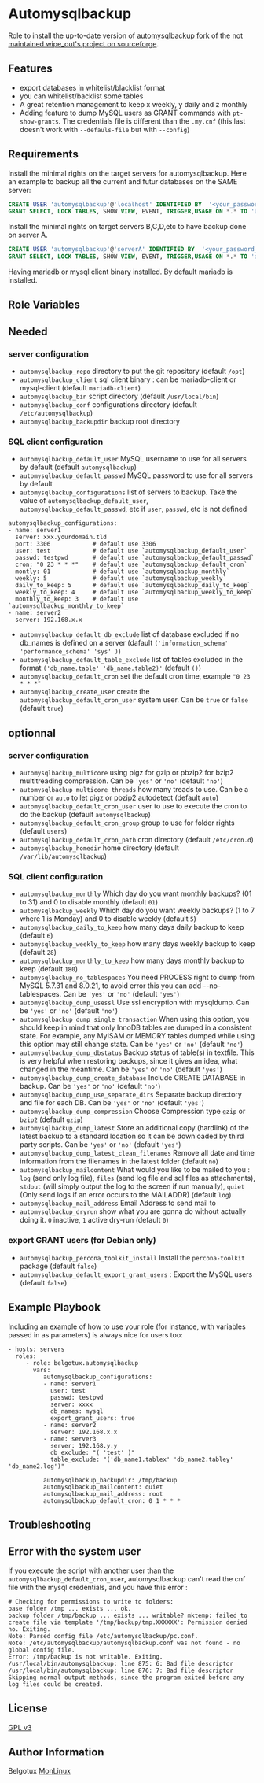 Automysqlbackup
=========

Role to install the up-to-date version of [automysqlbackup fork](https://github.com/belgotux/automysqlbackup) of the [not maintained wipe_out's project on sourceforge](https://sourceforge.net/projects/automysqlbackup/).

Features
---------

- export databases in whitelist/blacklist format
- you can whitelist/backlist some tables
- A great retention management to keep x weekly, y daily and z monthly
- Adding feature to dump MySQL users as GRANT commands with `pt-show-grants`. The credentials file is different than the `.my.cnf` (this last doesn't work with `--defauls-file` but with `--config`)

Requirements
------------

Install the minimal rights on the target servers for automysqlbackup. Here an example to backup all the current and futur databases on the SAME server: 
```sql
CREATE USER 'automysqlbackup'@'localhost' IDENTIFIED BY  '<your_password_secret>';
GRANT SELECT, LOCK TABLES, SHOW VIEW, EVENT, TRIGGER,USAGE ON *.* TO 'automysqlbackup'@'localhost' ;
```

Install the minimal rights on target servers B,C,D,etc to have backup done on server A.
```sql
CREATE USER 'automysqlbackup'@'serverA' IDENTIFIED BY  '<your_password_secret>';
GRANT SELECT, LOCK TABLES, SHOW VIEW, EVENT, TRIGGER,USAGE ON *.* TO 'automysqlbackup'@'serverA' ;
```

Having mariadb or mysql client binary installed. By default mariadb is installed.

Role Variables
--------------

## Needed
### server configuration
- `automysqlbackup_repo` directory to put the git repository (default `/opt`)
- `automysqlbackup_client` sql client binary : can be mariadb-client or mysql-client (default `mariadb-client`)
- `automysqlbackup_bin` script directory (default `/usr/local/bin`)
- `automysqlbackup_conf` configurations directory (default `/etc/automysqlbackup`)
- `automysqlbackup_backupdir` backup root directory
### SQL client configuration
- `automysqlbackup_default_user` MySQL username to use for all servers by default (default `automysqlbackup`)
- `automysqlbackup_default_passwd` MySQL password to use for all servers by default
- `automysqlbackup_configurations` list of servers to backup. Take the value of `automysqlbackup_default_user`, `automysqlbackup_default_passwd`, etc if `user`, `passwd`, etc is not defined
```
automysqlbackup_configurations:
- name: server1
  server: xxx.yourdomain.tld
  port: 3306            # default use 3306
  user: test            # default use `automysqlbackup_default_user`
  passwd: testpwd       # default use `automysqlbackup_default_passwd`
  cron: "0 23 * * *"    # default use `automysqlbackup_default_cron`
  montly: 01            # default use `automysqlbackup_monthly`
  weekly: 5             # default use `automysqlbackup_weekly`
  daily_to_keep: 5      # default use `automysqlbackup_daily_to_keep`
  weekly_to_keep: 4     # default use `automysqlbackup_weekly_to_keep`
  monthly_to_keep: 3    # default use `automysqlbackup_monthly_to_keep`
- name: server2
  server: 192.168.x.x
```
- `automysqlbackup_default_db_exclude` list of database excluded if no db_names is defined on a server (dafault `('information_schema' 'performance_schema' 'sys' )`)
- `automysqlbackup_default_table_exclude` list of tables excluded in the format `('db_name.table' 'db_name.table2)'` (default `()`)
- `automysqlbackup_default_cron` set the default cron time, example `"0 23 * * *"`
- `automysqlbackup_create_user` create the `automysqlbackup_default_cron_user` system user. Can be `true` or `false` (default `true`)

## optionnal
### server configuration
- `automysqlbackup_multicore` using pigz for gzip or pbzip2 for bzip2 multitreading compression. Can be `'yes'` or `'no'` (default `'no'`)
- `automysqlbackup_multicore_threads` how many treads to use. Can be a number or `auto` to let pigz or pbzip2 autodetect (default `auto`)
- `automysqlbackup_default_cron_user` user to use to execute the cron to do the backup (default `automysqlbackup`)
- `automysqlbackup_default_cron_group` group to use for folder rights (default `users`)
- `automysqlbackup_default_cron_path` cron directory (default `/etc/cron.d`)
- `automysqlbackup_homedir` home directory (default `/var/lib/automysqlbackup`)

### SQL client configuration
- `automysqlbackup_monthly` Which day do you want monthly backups? (01 to 31) and 0 to disable monthly (default `01`)
- `automysqlbackup_weekly` Which day do you want weekly backups? (1 to 7 where 1 is Monday) and 0 to disable weekly (default `5`)
- `automysqlbackup_daily_to_keep` how many days daily backup to keep (default `6`)
- `automysqlbackup_weekly_to_keep` how many days weekly backup to keep (default `28`)
- `automysqlbackup_monthly_to_keep` how many days monthly backup to keep (default `180`)
- `automysqlbackup_no_tablespaces` You need PROCESS right to dump from MySQL 5.7.31 and 8.0.21, to avoid error this you can add --no-tablespaces. Can be `'yes'` or `'no'` (default `'yes'`)
- `automysqlbackup_dump_usessl` Use ssl encryption with mysqldump. Can be `'yes'` or `'no'` (default `'no'`)
- `automysqlbackup_dump_single_transaction` When using this option, you should keep in mind that only InnoDB tables are dumped in a consistent state. For example, any MyISAM or MEMORY tables dumped while using this option may still change state. Can be `'yes'` or `'no'` (default `'no'`)
- `automysqlbackup_dump_dbstatus` Backup status of table(s) in textfile. This is very helpful when restoring backups, since it gives an idea, what changed in the meantime. Can be `'yes'` or `'no'` (default `'yes'`)
- `automysqlbackup_dump_create_database` Include CREATE DATABASE in backup. Can be `'yes'` or `'no'` (default `'no'`)
- `automysqlbackup_dump_use_separate_dirs` Separate backup directory and file for each DB. Can be `'yes'` or `'no'` (default `'yes'`)
- `automysqlbackup_dump_compression` Choose Compression type `gzip` or `bzip2` (default `gzip`)
- `automysqlbackup_dump_latest` Store an additional copy (hardlink) of the latest backup to a standard location so it can be downloaded by third party scripts. Can be `'yes'` or `'no'` (default `'yes'`)
- `automysqlbackup_dump_latest_clean_filenames` Remove all date and time information from the filenames in the latest folder (default `no`)
- `automysqlbackup_mailcontent` What would you like to be mailed to you : `log` (send only log file), `files` (send log file and sql files as attachments), `stdout` (will simply output the log to the screen if run manually), `quiet` (Only send logs if an error occurs to the MAILADDR) (default `log`)
- `automysqlbackup_mail_address` Email Address to send mail to
- `automysqlbackup_dryrun` show what you are gonna do without actually doing it. `0` inactive, `1` active dry-run (default `0`)

### export GRANT users (for Debian only)
- `automysqlbackup_percona_toolkit_install` Install the `percona-toolkit` package (default `false`)
- `automysqlbackup_default_export_grant_users` : Export the MySQL users (default `false`)

Example Playbook
----------------

Including an example of how to use your role (for instance, with variables passed in as parameters) is always nice for users too:

    - hosts: servers
      roles:
         - role: belgotux.automysqlbackup
           vars:
              automysqlbackup_configurations:
              - name: server1
                user: test
                passwd: testpwd
                server: xxxx
                db_names: mysql
                export_grant_users: true
              - name: server2
                server: 192.168.x.x
              - name: server3
                server: 192.168.y.y
                db_exclude: "( 'test' )"
                table_exclude: "('db_name1.tablex' 'db_name2.tabley' 'db_name2.log')"

              automysqlbackup_backupdir: /tmp/backup
              automysqlbackup_mailcontent: quiet
              automysqlbackup_mail_address: root
              automysqlbackup_default_cron: 0 1 * * *

Troubleshooting
---------------
## Error with the system user
If you execute the script with another user than the `automysqlbackup_default_cron_user`, automysqlbackup can't read the cnf file with the mysql credentials, and you have this error :
```
# Checking for permissions to write to folders:
base folder /tmp ... exists ... ok.
backup folder /tmp/backup ... exists ... writable? mktemp: failed to create file via template '/tmp/backup/tmp.XXXXXX': Permission denied
no. Exiting.
Note: Parsed config file /etc/automysqlbackup/pc.conf.
Note: /etc/automysqlbackup/automysqlbackup.conf was not found - no global config file.
Error: /tmp/backup is not writable. Exiting.
/usr/local/bin/automysqlbackup: line 875: 6: Bad file descriptor
/usr/local/bin/automysqlbackup: line 876: 7: Bad file descriptor
Skipping normal output methods, since the program exited before any log files could be created.
```  

License
-------

[GPL v3](https://www.gnu.org/licenses/gpl-3.0.en.html)

Author Information
------------------

Belgotux
[MonLinux](https://www.monlinux.net)

